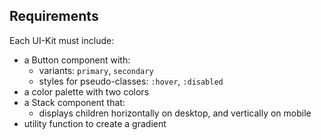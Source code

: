 ## Requirements
Each UI-Kit must include:
- a Button component with:
  - variants: `primary`, `secondary`
  - styles for pseudo-classes: `:hover`, `:disabled`
- a color palette with two colors
- a Stack component that:
  - displays children horizontally on desktop, and vertically on mobile
- utility function to create a gradient
